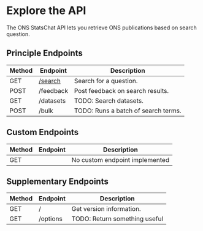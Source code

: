 <h1>Explore the API</h1>

<p>The ONS StatsChat API lets you retrieve ONS publications based on search question.</p>

<h2>Principle Endpoints</h2>

<table class="table">
    <thead class="table--head">
    <th scope="col" class="table--header--cell">Method</th>
    <th scope="col" class="table--header--cell">Endpoint</th>
    <th scope="col" class="table--header--cell">Description</th>
    </thead>
    <tbody>
    <tr class="table--row">
        <td class="table--cell">GET</td>
        <td class="table--cell"><a href="search.md">/search</a></td>
        <td class="table--cell">
            Search for a question.
        </td>
    </tr>
    <tr class="table--row">
        <td class="table--cell">POST</td>
        <td class="table--cell">/feedback</td>
        <td class="table--cell">
            Post feedback on search results.
        </td>
    </tr>
    <tr class="table--row">
            <td class="table--cell">GET</td>
            <td class="table--cell">/datasets</td>
            <td class="table--cell">
                TODO: Search datasets.
            </td>
        </tr>
    <tr class="table--row">
        <td class="table--cell">POST</td>
        <td class="table--cell">/bulk</td>
        <td class="table--cell">
            TODO: Runs a batch of search terms.
        </td>
    </tr>
   </tbody>
</table>

<h2>Custom Endpoints</h2>

<table class="table">
    <thead class="table--head">
    <th scope="col" class="table--header--cell">Method</th>
    <th scope="col" class="table--header--cell">Endpoint</th>
    <th scope="col" class="table--header--cell">Description</th>
    </thead>
    <tbody>
    <tr class="table--row">
        <td class="table--cell">GET</td>
        <td class="table--cell"><a href="?.md"></a></td>
        <td class="table--cell">
            No custom endpoint implemented
        </td>
    </tr>

  </tbody>
</table>


<h2>Supplementary Endpoints</h2>

<table class="table">
    <thead class="table--head">
    <th scope="col" class="table--header--cell">Method</th>
    <th scope="col" class="table--header--cell">Endpoint</th>
    <th scope="col" class="table--header--cell">Description</th>
    </thead>
    <tbody>
    <tr class="table--row">
        <td class="table--cell">GET</td>
        <td class="table--cell">/</td>
        <td class="table--cell">
            Get version information.
        </td>
    </tr>
    <tr class="table--row">
        <td class="table--cell">GET</td>
        <td class="table--cell">/options</td>
        <td class="table--cell">
            TODO: Return something useful
        </td>
    </tr>
    </tbody>
</table>

